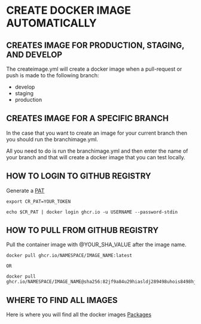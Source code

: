 # CREATE DOCKER IMAGE AUTOMATICALLY

## CREATES IMAGE FOR PRODUCTION, STAGING, AND DEVELOP

The createimage.yml will create a docker image when a pull-request or push is made to the following branch:

- develop
- staging
- production

## CREATES IMAGE FOR A SPECIFIC BRANCH

In the case that you want to create an image for your current branch then you should run the branchimage.yml.

All you need to do is run the branchimage.yml and then enter the name of your branch and that will create a docker image that you can test locally.

## HOW TO LOGIN TO GITHUB REGISTRY

Generate a [PAT](https://docs.github.com/en/authentication/keeping-your-account-and-data-secure/creating-a-personal-access-token)

```
export CR_PAT=YOUR_TOKEN
```

```
echo $CR_PAT | docker login ghcr.io -u USERNAME --password-stdin
```

## HOW TO PULL FROM GITHUB REGISTRY

Pull the container image with @YOUR_SHA_VALUE after the image name.

```
docker pull ghcr.io/NAMESPACE/IMAGE_NAME:latest

OR

docker pull ghcr.io/NAMESPACE/IMAGE_NAME@sha256:82jf9a84u29hiasldj289498uhois8498hjs29hkuhs
```

## WHERE TO FIND ALL IMAGES

Here is where you will find all the docker images [Packages](https://github.com/orgs/Carelyo/packages)
